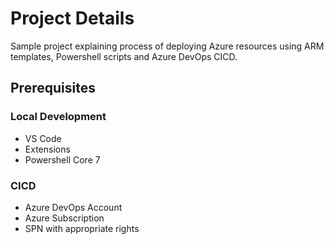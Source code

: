 # Project Details
Sample project explaining process of deploying Azure resources using ARM templates, Powershell scripts and Azure DevOps CICD.

## Prerequisites
### Local Development
- VS Code
- Extensions
- Powershell Core 7

### CICD
- Azure DevOps Account
- Azure Subscription
- SPN with appropriate rights
